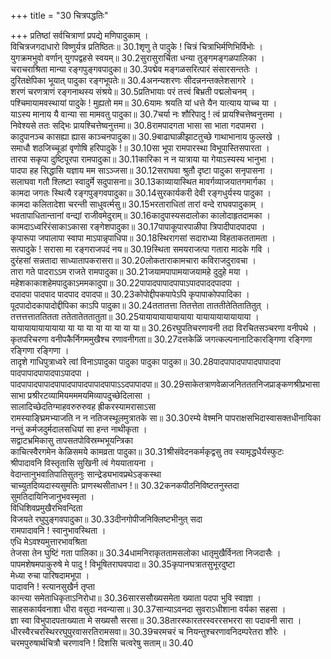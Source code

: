 +++
title = "30 चित्रपद्धतिः"

+++
प्रतिष्ठां सर्वचित्राणां प्रपद्ये मणिपादुकाम् ।  
विचित्रजगदाधारो विष्णुर्यत्र प्रतिष्ठितः॥ 30.1शृणु ते पादुके ! चित्रं चित्राभिर्मणिभिर्विभोः ।  
युगक्रमभुवो वर्णान् युगपद्वहसे स्वयम्॥ 30.2सुरासुरार्चिता धन्या तुङ्गमङ्गळपालिका ।  
चराचराश्रिता मान्या रङ्गपुङ्गवपादुका॥ 30.3पद्मेव मङ्गळसरित्पारं संसारसन्ततेः ।  
दुरितक्षेपिका भूयात् पादुका रङ्गभूपतेः॥ 30.4अनन्यशरणः सीदन्ननन्तक्लेशसागरे ।  
शरणं चरणत्राणं रङ्गनाथस्य संश्रये॥ 30.5प्रतिभायाः परं तत्त्वं बिभ्रती पद्मलोचनम् ।  
पश्चिमायामवस्थायां पादुके ! मुह्यतो मम॥ 30.6यामः श्रयति यां धत्ते यैन यात्याय याच्च या ।  
याऽस्य मानाय यै वान्या सा मामवतु पादुका॥ 30.7चर्या नः शौरिपादु ! त्वं प्रायश्चित्तेष्वनुत्तमा ।  
निवेश्यसे ततः सद्भिः प्रायश्चित्तेष्वनुत्तमा॥ 30.8रामपादगता भासा सा भाता गदपामरा ।  
कादुपानञ्च कासह्या ह्यास काञ्चनपादुका॥ 30.9बाढाघाळीझाटतुच्छे गाथाभानाय फुल्लखे ।  
समाधौ शठजिच्चूडां वृणोषि हरिपादुके !॥ 30.10सा भूपा रामपारस्था विभूपास्तिसपारता ।  
तारपा सकृपा दुष्टिपूरपा रामपादुका॥ 30.11कारिका न न यात्राया या गेयाऽस्यस्य भानुभा ।  
पादपा हह सिद्धासि यज्ञाय मम साऽञ्जसा॥ 30.12सराघवा श्रुतौ दृष्टा पादुका सनृपासना ।  
सलाघवा गतौ श्लिष्टा स्वादुर्मे सदुपासना॥ 30.13काव्यायास्थित मावर्गव्याजयातगमार्गका ।  
कामदा जगतः स्थित्यै रङ्गपुङ्गवपादुका॥ 30.14सुरकार्यकरी देवी रङ्गधुर्यस्य पादुका ।  
कामदा कलितादेशा चरन्ती साधुवर्त्मसु॥ 30.15भरताराधितां तारां वन्दे राघवपादुकाम् ।  
भवतापाधितान्तानां वन्द्यां राजीवमेदुराम्॥ 30.16कादुपास्यसदालोका कालोदाहृतदामका ।  
कामदाऽध्वरिरंसाकाऽकासा रङ्गेशपादुका॥ 30.17पापाकूपारपाळीपा त्रिपादीपादपादपा ।  
कृपारूपा जपालापा स्वापा माऽपान्नृपाधिपा॥ 30.18स्थिरागसां सदाराध्या विहताकततामता ।  
सत्पादुके ! सरासा मा रङ्गराजपदं नय॥ 30.19स्थिता समयराजत्पा गतारा मादके गवि ।  
दुरंहसां सन्नतादा साध्यातापकरासरा॥ 30.20लोकताराकामचारा कविराजदुरावचा ।  
तारा गते पादराऽऽम राजते रामपादुका॥ 30.21जयामपापामयाजयामहे दुदुहे मया ।  
महेशकाकाशहेमपादुकाऽममकादुपा॥ 30.22पापादपापादपापाऽपादपाददपादपा ।  
दपादपा पादपाद पादपाद दपादपा॥ 30.23कोपोद्दीपकपापेऽपि कृपापाकोपपादिका ।  
पूदपादोदकापादोद्दीपिका काऽपि पादुका॥ 30.24ततातत्ता तितत्तेता ताततीतेतितातितुत् ।  
तत्तत्तत्ताततितता ततेतातेततातुता॥ 30.25यायायायायायायाया यायायायायायायाया ।  
यायायायायायायाया या या या या या या या या॥ 30.26रघुपतिचरणावनी तदा विरचितसञ्चरणा वनीपथे ।  
कृतपरिचरणा वनीपकैर्निगममुखैश्च रणावनीगता॥ 30.27दत्तकेळिं जगत्कल्पनानाटिकारङ्गिणा रङ्गिणा रङ्गिणा रङ्गिणा ।  
तादृशे गाधिपुत्राध्वरे त्वां विनाऽपादुका पादुका पादुका पादुका॥ 30.28पादपापादपापादपापादपा पादपापादपापादपाऽपादपा ।  
पादपापादपापादपापादपापादपापादपापाऽऽदपापादपा॥ 30.29साकेतत्राणवेळाजनितततनिजप्राङ्कणश्रीप्रभासा  
साभा प्रश्रीरटव्यामियमममयमिव्यापदुच्छेदिलासा ।  
सालादिच्छेदतिग्माहवरुरुरुवह ह्रीकरस्यामरासाऽसा  
रामस्याङ्घ्रिमभ्याजति न न नतिजस्थूलमुत्रातके सा॥ 30.30रम्ये वेश्मनि पापराक्षसभिदास्वासक्तधीनायिका  
नन्तुं कर्मजदुर्मदालसधियां सा हन्त नाथीकृता ।  
सद्वाटभ्रमिकासु तापसतपोविस्रम्भभूयन्त्रिका  
काचित्स्वैरगमेन केळिसमये कामव्रता पादुका॥ 30.31श्रीसंवेदनकर्मकृद्वसु तव स्यामृद्धधैर्यस्फुटः  
श्रीपादावनि विस्तृतासि सुखिनी त्वं गेययातायना ।  
वेदान्तानुभवातिपातिसुतनुः सान्द्रेड्यभावप्रथेऽङ्कस्था  
चाच्युतदिव्यदास्यसुमतिः प्राणस्थसीताधन !॥ 30.32कनकपीठनिविष्टतनुस्तदा  
सुमतिदायिनिजानुभवस्मृता ।  
विधिशिवप्रमुखैरभिवन्दिता  
विजयते रघुपुङ्गवपादुका॥ 30.33दीनगोपीजनिक्लिष्टभीनुत् सदा  
रामपादावनि ! स्वानुभावस्थिता ।  
एधि मेऽवश्यमुत्तारभावश्रिता  
तेजसा तेन घुष्टिं गता पालिका॥ 30.34धामनिराकृततामसलोका धातृमुखैर्विनता निजदासैः ।  
पापमशेषमपाकुरुषे मे पादु ! विभूषितराघवपादा॥ 30.35कृपानघत्रातसुभूरदुष्टा  
मेध्या रुचा पारिषदामभूपा ।  
पादावनि ! स्त्यानसुखैर्न तृप्ता  
कान्त्या समेताधिकृताऽनिरोधा॥ 30.36सारससौख्यसमेता ख्याता पदपा भुवि स्वाज्ञा ।  
साहसकार्यवनाशा धीरा वसुदा नवन्यासा॥ 30.37सान्याऽवनदा सुवराऽधीशाना वर्यका सहसा ।  
ज्ञा स्वा विभुपादपताख्याता मे सख्यसौ सरसा॥ 30.38तारस्फारतरस्वररसभररा सा पदावनी सारा ।  
धीरस्वैरचरस्थिररघुपुरवासरतिरामसवा॥ 30.39चरमचरं च नियन्तुश्चरणावनिदम्परेतरा शौरेः ।  
चरमपुरुषार्थचित्रौ चरणावनि ! दिशसि चत्वरेषु सताम्॥ 30.40
